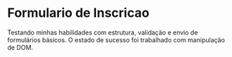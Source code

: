 # Formulario de Inscricao
 Testando minhas habilidades com estrutura, validação e envio de formulários básicos. O estado de sucesso foi trabalhado com manipulação de DOM.

